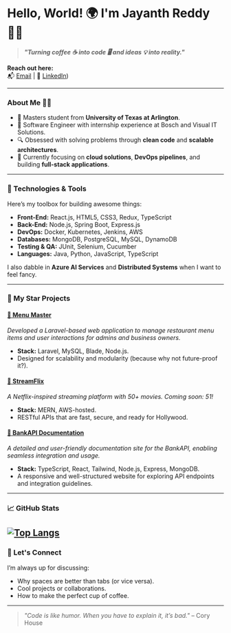 # Hello, World! 🌍 I'm Jayanth Reddy 👨‍💻  

> **_"Turning coffee ☕ into code 🖥️ and ideas 💡 into reality."_**

**Reach out here:**  
📬 [Email](mailto:jayanth.gundala@outlook.com) | 💼 [LinkedIn](https://linkedin.com/in/jayanthreddy-gundala))

---

### **About Me** 🤹‍♂️
- 🌟 Masters student from **University of Texas at Arlington**.
- 💼 Software Engineer with internship experience at Bosch and Visual IT Solutions.
- 🔍 Obsessed with solving problems through **clean code** and **scalable architectures**.
- 🎯 Currently focusing on **cloud solutions**, **DevOps pipelines**, and building **full-stack applications**.

---

### **🚀 Technologies & Tools**
Here’s my toolbox for building awesome things:

- **Front-End:** React.js, HTML5, CSS3, Redux, TypeScript  
- **Back-End:** Node.js, Spring Boot, Express.js  
- **DevOps:** Docker, Kubernetes, Jenkins, AWS  
- **Databases:** MongoDB, PostgreSQL, MySQL, DynamoDB  
- **Testing & QA:** JUnit, Selenium, Cucumber  
- **Languages:** Java, Python, JavaScript, TypeScript

I also dabble in **Azure AI Services** and **Distributed Systems** when I want to feel fancy.

---

### **🌟 My Star Projects**
#### [**🍱 Menu Master**](https://github.com/jayanth-27/Menu-Master)  
*Developed a Laravel-based web application to manage restaurant menu items and user interactions for admins and business owners.*  
- **Stack:** Laravel, MySQL, Blade, Node.js. 
- Designed for scalability and modularity (because why not future-proof it?).  

#### [**🎥 StreamFlix**](https://github.com/jayanth-27/clone-netflix)  
*A Netflix-inspired streaming platform with 50+ movies. Coming soon: 51!*  
- **Stack:** MERN, AWS-hosted.  
- RESTful APIs that are fast, secure, and ready for Hollywood.  

#### [**📄 BankAPI Documentation**](https://github.com/jayanth-27/API_Doc)  
*A detailed and user-friendly documentation site for the BankAPI, enabling seamless integration and usage.*  
- **Stack:** TypeScript, React, Tailwind, Node.js, Express, MongoDB.  
- A responsive and well-structured website for exploring API endpoints and integration guidelines.


---

### **📈 GitHub Stats**
[![Top Langs](https://github-readme-stats.vercel.app/api/top-langs/?username=jayanth-27&layout=donut)](https://github.com/jayanth-27/github-readme-stats)
---

### **🤝 Let's Connect**
I’m always up for discussing:
- Why spaces are better than tabs (or vice versa).
- Cool projects or collaborations.  
- How to make the perfect cup of coffee.  


---

> _"Code is like humor. When you have to explain it, it’s bad."_ – Cory House
